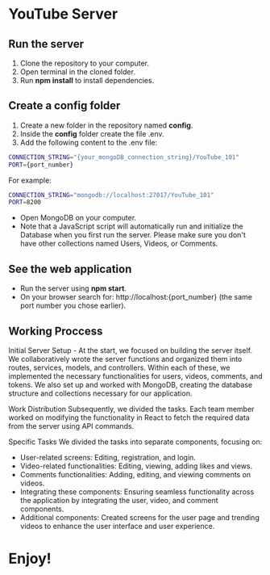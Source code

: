 # YouTube Server

## Run the server
1. Clone the repository to your computer.
2. Open terminal in the cloned folder.
3. Run __npm install__ to install dependencies.

## Create a config folder
1. Create a new folder in the repository named __config__.
2. Inside the __config__ folder create the file .env.
3. Add the following content to the .env file:
  ```bash
  CONNECTION_STRING="{your_mongoDB_connection_string}/YouTube_101"
  PORT={port_number}
  ```
  For example:
  ```bash
  CONNECTION_STRING="mongodb://localhost:27017/YouTube_101"
  PORT=8200
  ```

* Open MongoDB on your computer.
* Note that a JavaScript script will automatically run and initialize the Database when you first run the server. Please make sure you don't have other collections named Users, Videos,    or Comments.
  
## See the web application
* Run the server using __npm start__.
* On your browser search for: http://localhost:{port_number} (the same port number you chose earlier).

## Working Proccess
Initial Server Setup - 
At the start, we focused on building the server itself. We collaboratively wrote the server functions and organized them into routes, services, models, and controllers. Within each of these, we implemented the necessary functionalities for users, videos, comments, and tokens. We also set up and worked with MongoDB, creating the database structure and collections necessary for our application.

Work Distribution
Subsequently, we divided the tasks. Each team member worked on modifying the functionality in React to fetch the required data from the server using API commands.

Specific Tasks
We divided the tasks into separate components, focusing on:

* User-related screens: Editing, registration, and login.
* Video-related functionalities: Editing, viewing, adding likes and views.
* Comments functionalities: Adding, editing, and viewing comments on videos.
* Integrating these components: Ensuring seamless functionality across the application by integrating the user, video, and comment components.
* Additional components: Created screens for the user page and trending videos to enhance the user interface and user experience.

# Enjoy!



